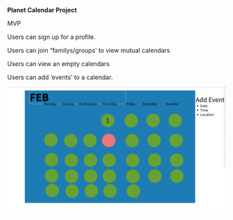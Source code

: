 **Planet Calendar Project**


MVP 

Users can sign up for a profile. 

Users can join “familys/groups’ to view mutual calendars

Users can view an empty calendars

Users can add ‘events’ to a calendar. 


![Alt text](public/images/Mockup.png?raw=true "Mockup")